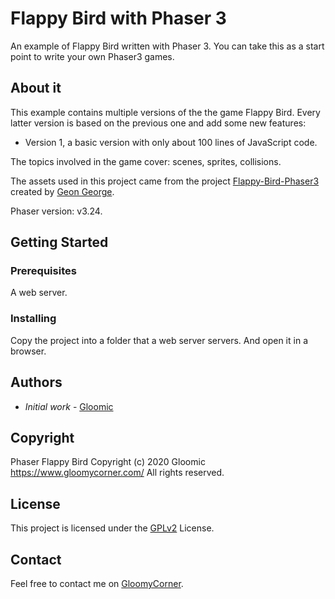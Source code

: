 # Flappy Bird with Phaser 3

An example of Flappy Bird written with Phaser 3. You can take this as a start point to write your own Phaser3 games.

## About it

This example contains multiple versions of the the game Flappy Bird. Every latter version is based on the previous one and add some new features:

- Version 1, a basic version with only about 100 lines of JavaScript code.

The topics involved in the game cover: scenes, sprites, collisions.

The assets used in this project came from the project [Flappy-Bird-Phaser3](https://github.com/geongeorge/Flappy-Bird-Phaser3.git) created by [Geon George](https://github.com/geongeorge).

Phaser version: v3.24.

## Getting Started

### Prerequisites

A web server.

### Installing

Copy the project into a folder that a web server servers. And open it in a browser.

## Authors

- *Initial work* - [Gloomic](https://github.com/gloomic)

## Copyright

Phaser Flappy Bird Copyright (c) 2020 Gloomic https://www.gloomycorner.com/
All rights reserved.

## License

This project is licensed under the [GPLv2](https://www.gnu.org/licenses/gpl-2.0.html) License.

## Contact

Feel free to contact me on [GloomyCorner](https://www.gloomycorner.com/contact/).

